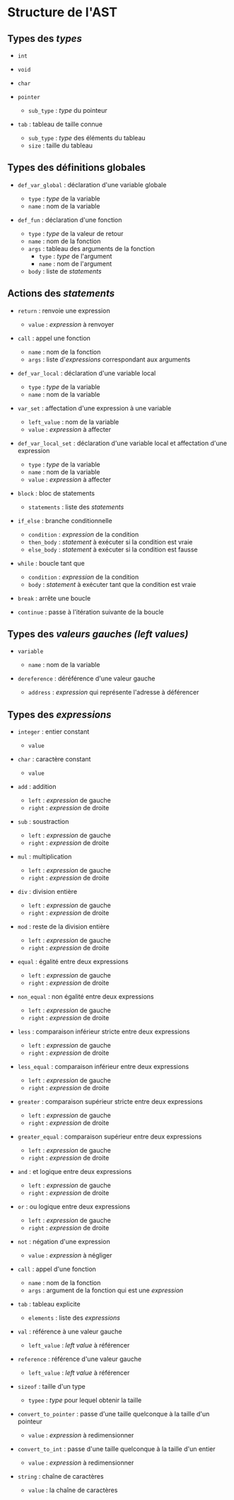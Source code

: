 # Structure de l'AST

## Types des *types*

- `int`

- `void`

- `char`

- `pointer`
  - `sub_type` : *type* du pointeur

- `tab` : tableau de taille connue
  - `sub_type` : *type* des éléments du tableau
  - `size` : taille du tableau

## Types des définitions globales

- `def_var_global` : déclaration d'une variable globale
  - `type` : *type* de la variable
  - `name` : nom de la variable  

- `def_fun` : déclaration d'une fonction
  - `type` : *type* de la valeur de retour
  - `name` : nom de la fonction
  - `args` : tableau des arguments de la fonction
    - `type` : *type* de l'argument
    - `name` : nom de l'argument
  - `body` : liste de *statements*

## Actions des *statements*

- `return` : renvoie une expression
  - `value` : *expression* à renvoyer

- `call` : appel une fonction
  - `name` : nom de la fonction
  - `args` : liste d'*expressions* correspondant aux arguments

- `def_var_local` : déclaration d'une variable local
  - `type` : *type* de la variable
  - `name` : nom de la variable

- `var_set` : affectation d'une expression à une variable
  - `left_value` : nom de la variable
  - `value` : *expression* à affecter

- `def_var_local_set` : déclaration d'une variable local et affectation d'une expression
  - `type` : *type* de la variable
  - `name` : nom de la variable
  - `value` : *expression* à affecter

- `block` : bloc de statements
  - `statements` : liste des *statements*

- `if_else` : branche conditionnelle
  - `condition` : *expression* de la condition
  - `then_body` : *statement* à exécuter si la condition est vraie
  - `else_body` : *statement* à exécuter si la condition est fausse

- `while` : boucle tant que
  - `condition` : *expression* de la condition
  - `body` : *statement* à exécuter tant que la condition est vraie

- `break` : arrête une boucle

- `continue` : passe à l'itération suivante de la boucle

## Types des *valeurs gauches (left values)*

- `variable`
  - `name` : nom de la variable

- `dereference` : déréférence d'une valeur gauche
  - `address` : *expression* qui représente l'adresse à déférencer

## Types des *expressions*

- `integer` : entier constant
  - `value`

- `char` : caractère constant
  - `value`

- `add` : addition
  - `left` : *expression* de gauche
  - `right` : *expression* de droite

- `sub` : soustraction
  - `left` : *expression* de gauche
  - `right` : *expression* de droite

- `mul` : multiplication
  - `left` : *expression* de gauche
  - `right` : *expression* de droite

- `div` : division entière
  - `left` : *expression* de gauche
  - `right` : *expression* de droite

- `mod` : reste de la division entière
  - `left` : *expression* de gauche
  - `right` : *expression* de droite

- `equal` : égalité entre deux expressions
  - `left` : *expression* de gauche
  - `right` : *expression* de droite

- `non_equal` : non égalité entre deux expressions
  - `left` : *expression* de gauche
  - `right` : *expression* de droite

- `less` : comparaison inférieur stricte entre deux expressions
  - `left` : *expression* de gauche
  - `right` : *expression* de droite

- `less_equal` : comparaison inférieur entre deux expressions
  - `left` : *expression* de gauche
  - `right` : *expression* de droite

- `greater` : comparaison supérieur stricte entre deux expressions
  - `left` : *expression* de gauche
  - `right` : *expression* de droite

- `greater_equal` : comparaison supérieur entre deux expressions
  - `left` : *expression* de gauche
  - `right` : *expression* de droite

- `and` : et logique entre deux expressions
  - `left` : *expression* de gauche
  - `right` : *expression* de droite

- `or` : ou logique entre deux expressions
  - `left` : *expression* de gauche
  - `right` : *expression* de droite

- `not` : négation d'une expression
  - `value` : *expression* à négliger

- `call` : appel d'une fonction
  - `name` : nom de la fonction
  - `args` : argument de la fonction qui est une *expression*

- `tab` : tableau explicite
  - `elements` : liste des *expressions*

- `val` : référence à une valeur gauche
  - `left_value` : *left value* à référencer

- `reference` : référence d'une valeur gauche
  - `left_value` : *left value* à référencer

- `sizeof` : taille d'un type
  - `typee` : *type* pour lequel obtenir la taille

- `convert_to_pointer` : passe d'une taille quelconque à la taille d'un pointeur
  - `value` : *expression* à redimensionner

- `convert_to_int` : passe d'une taille quelconque à la taille d'un entier
  - `value` : *expression* à redimensionner

- `string` : chaîne de caractères
  - `value` : la chaîne de caractères
